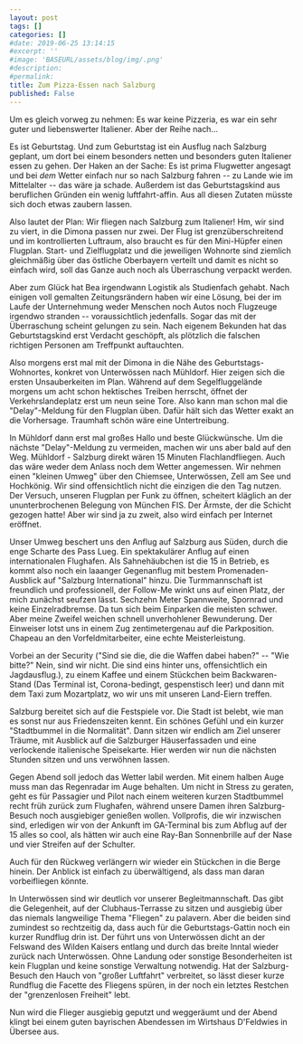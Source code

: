 ```yaml
---
layout: post
tags: []
categories: []
#date: 2019-06-25 13:14:15
#excerpt: ''
#image: 'BASEURL/assets/blog/img/.png'
#description:
#permalink:
title: Zum Pizza-Essen nach Salzburg
published: False
---
```

Um es gleich vorweg zu nehmen: Es war keine Pizzeria, es war ein sehr guter und liebenswerter Italiener. Aber der Reihe nach...

Es ist Geburtstag. Und zum Geburtstag ist ein Ausflug nach Salzburg geplant, um dort bei einem besonders netten und besonders guten Italiener essen zu gehen. Der Haken an der Sache: Es ist prima Flugwetter angesagt und bei _dem_ Wetter einfach nur so nach Salzburg fahren -- zu Lande wie im Mittelalter -- das wäre ja schade. Außerdem ist das Geburtstagskind aus beruflichen Gründen ein wenig luftfahrt-affin. Aus all diesen Zutaten müsste sich doch etwas zaubern lassen.

Also lautet der Plan: Wir fliegen nach Salzburg zum Italiener! Hm, wir sind zu viert, in die Dimona passen nur zwei. Der Flug ist grenzüberschreitend und im kontrollierten Luftraum, also braucht es für den Mini-Hüpfer einen Flugplan. Start- und Zielflugplatz und die jeweiligen Wohnorte sind ziemlich gleichmäßig über das östliche Oberbayern verteilt und damit es nicht so einfach wird, soll das Ganze auch noch als Überraschung verpackt werden.

Aber zum Glück hat Bea irgendwann Logistik als Studienfach gehabt. Nach einigen voll gemalten Zeitungsrändern haben wir eine Lösung, bei der im Laufe der Unternehmung weder Menschen noch Autos noch Flugzeuge irgendwo stranden -- voraussichtlich jedenfalls. Sogar das mit der Überraschung scheint gelungen zu sein. Nach eigenem Bekunden hat das Geburtstagskind erst Verdacht geschöpft, als plötzlich die falschen richtigen Personen am Treffpunkt auftauchten.

Also morgens erst mal mit der Dimona in die Nähe des Geburtstags-Wohnortes, konkret von Unterwössen nach Mühldorf. Hier zeigen sich die ersten Unsauberkeiten im Plan. Während auf dem Segelfluggelände morgens um acht schon hektisches Treiben herrscht, öffnet der Verkehrslandeplatz erst um neun seine Tore. Also kann man schon mal die "Delay"-Meldung für den Flugplan üben. Dafür hält sich das Wetter exakt an die Vorhersage. Traumhaft schön wäre eine Untertreibung.

In Mühldorf dann erst mal großes Hallo und beste Glückwünsche. Um die nächste "Delay"-Meldung zu vermeiden, machen wir uns aber bald auf den Weg. Mühldorf - Salzburg direkt wären 15 Minuten Flachlandfliegen. Auch das wäre weder dem Anlass noch dem Wetter angemessen. Wir nehmen einen "kleinen Umweg" über den Chiemsee, Unterwössen, Zell am See und Hochkönig. Wir sind offensichtlich nicht die einzigen die den Tag nutzen. Der Versuch, unseren Flugplan per Funk zu öffnen, scheitert kläglich an der ununterbrochenen Belegung von München FIS. Der Ärmste, der die Schicht gezogen hatte! Aber wir sind ja zu zweit, also wird einfach per Internet eröffnet.

Unser Umweg beschert uns den Anflug auf Salzburg aus Süden, durch die enge Scharte des Pass Lueg. Ein spektakulärer Anflug auf einen internationalen Flughafen. Als Sahnehäubchen ist die 15 in Betrieb, es kommt also noch ein laaanger Gegenanflug mit bestem Promenaden-Ausblick auf "Salzburg International" hinzu. Die Turmmannschaft ist freundlich und professionell, der Follow-Me winkt uns auf einen Platz, der mich zunächst seufzen lässt. Sechzehn Meter Spannweite, Spornrad und keine Einzelradbremse. Da tun sich beim Einparken die meisten schwer. Aber meine Zweifel weichen schnell unverhohlener Bewunderung. Der Einweiser lotst uns in einem Zug zentimetergenau auf die Parkposition. Chapeau an den Vorfeldmitarbeiter, eine echte Meisterleistung.

Vorbei an der Security ("Sind sie die, die die Waffen dabei haben?" -- "Wie bitte?" Nein, sind wir nicht. Die sind eins hinter uns, offensichtlich ein Jagdausflug.), zu einem Kaffee und einem Stückchen beim Backwaren-Stand (Das Terminal ist, Corona-bedingt, gespenstisch leer) und dann mit dem Taxi zum Mozartplatz, wo wir uns mit unseren Land-Eiern treffen.

Salzburg bereitet sich auf die Festspiele vor. Die Stadt ist belebt, wie man es sonst nur aus Friedenszeiten kennt. Ein schönes Gefühl und ein kurzer "Stadtbummel in die Normalität". Dann sitzen wir endlich am Ziel unserer Träume, mit Ausblick auf die Salzburger Häuserfassaden und eine verlockende italienische Speisekarte. Hier werden wir nun die nächsten Stunden sitzen und uns verwöhnen lassen.

Gegen Abend soll jedoch das Wetter labil werden. Mit einem halben Auge muss man das Regenradar im Auge behalten. Um nicht in Stress zu geraten, geht es für Passagier und Pilot nach einem weiteren kurzen Stadtbummel recht früh zurück zum Flughafen, während unsere Damen ihren Salzburg-Besuch noch ausgiebiger genießen wollen. Vollprofis, die wir inzwischen sind, erledigen wir von der Ankunft im GA-Terminal bis zum Abflug auf der 15 alles so cool, als hätten wir auch eine Ray-Ban Sonnenbrille auf der Nase und vier Streifen auf der Schulter.

Auch für den Rückweg verlängern wir wieder ein Stückchen in die Berge hinein. Der Anblick ist einfach zu überwältigend, als dass man daran vorbeifliegen könnte.

In Unterwössen sind wir deutlich vor unserer Begleitmannschaft. Das gibt die Gelegenheit, auf der Clubhaus-Terrasse zu sitzen und ausgiebig über das niemals langweilige Thema "Fliegen" zu palavern. Aber die beiden sind zumindest so rechtzeitig da, dass auch für die Geburtstags-Gattin noch ein kurzer Rundflug drin ist. Der führt uns von Unterwössen dicht an der Felswand des Wilden Kaisers entlang und durch das breite Inntal wieder zurück nach Unterwössen. Ohne Landung oder sonstige Besonderheiten ist kein Flugplan und keine sonstige Verwaltung notwendig. Hat der Salzburg-Besuch den Hauch von "großer Luftfahrt" verbreitet, so lässt dieser kurze Rundflug die Facette des Fliegens spüren, in der noch ein letztes Restchen der "grenzenlosen Freiheit" lebt.

Nun wird die Flieger ausgiebig geputzt und weggeräumt und der Abend klingt bei einem guten bayrischen Abendessen im Wirtshaus D'Feldwies in Übersee aus.
